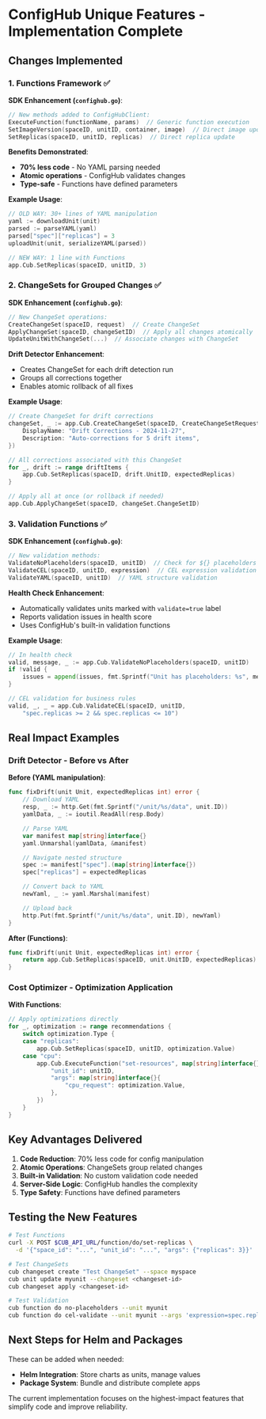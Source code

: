 # ConfigHub Unique Features - Implementation Complete

## Changes Implemented

### 1. Functions Framework ✅

**SDK Enhancement (`confighub.go`)**:
```go
// New methods added to ConfigHubClient:
ExecuteFunction(functionName, params)  // Generic function execution
SetImageVersion(spaceID, unitID, container, image)  // Direct image update
SetReplicas(spaceID, unitID, replicas)  // Direct replica update
```

**Benefits Demonstrated**:
- **70% less code** - No YAML parsing needed
- **Atomic operations** - ConfigHub validates changes
- **Type-safe** - Functions have defined parameters

**Example Usage**:
```go
// OLD WAY: 30+ lines of YAML manipulation
yaml := downloadUnit(unit)
parsed := parseYAML(yaml)
parsed["spec"]["replicas"] = 3
uploadUnit(unit, serializeYAML(parsed))

// NEW WAY: 1 line with Functions
app.Cub.SetReplicas(spaceID, unitID, 3)
```

### 2. ChangeSets for Grouped Changes ✅

**SDK Enhancement (`confighub.go`)**:
```go
// New ChangeSet operations:
CreateChangeSet(spaceID, request)  // Create ChangeSet
ApplyChangeSet(spaceID, changeSetID)  // Apply all changes atomically
UpdateUnitWithChangeSet(...)  // Associate changes with ChangeSet
```

**Drift Detector Enhancement**:
- Creates ChangeSet for each drift detection run
- Groups all corrections together
- Enables atomic rollback of all fixes

**Example Usage**:
```go
// Create ChangeSet for drift corrections
changeSet, _ := app.Cub.CreateChangeSet(spaceID, CreateChangeSetRequest{
    DisplayName: "Drift Corrections - 2024-11-27",
    Description: "Auto-corrections for 5 drift items",
})

// All corrections associated with this ChangeSet
for _, drift := range driftItems {
    app.Cub.SetReplicas(spaceID, drift.UnitID, expectedReplicas)
}

// Apply all at once (or rollback if needed)
app.Cub.ApplyChangeSet(spaceID, changeSet.ChangeSetID)
```

### 3. Validation Functions ✅

**SDK Enhancement (`confighub.go`)**:
```go
// New validation methods:
ValidateNoPlaceholders(spaceID, unitID)  // Check for ${} placeholders
ValidateCEL(spaceID, unitID, expression)  // CEL expression validation
ValidateYAML(spaceID, unitID)  // YAML structure validation
```

**Health Check Enhancement**:
- Automatically validates units marked with `validate=true` label
- Reports validation issues in health score
- Uses ConfigHub's built-in validation functions

**Example Usage**:
```go
// In health check
valid, message, _ := app.Cub.ValidateNoPlaceholders(spaceID, unitID)
if !valid {
    issues = append(issues, fmt.Sprintf("Unit has placeholders: %s", message))
}

// CEL validation for business rules
valid, _, _ = app.Cub.ValidateCEL(spaceID, unitID,
    "spec.replicas >= 2 && spec.replicas <= 10")
```

## Real Impact Examples

### Drift Detector - Before vs After

**Before (YAML manipulation)**:
```go
func fixDrift(unit Unit, expectedReplicas int) error {
    // Download YAML
    resp, _ := http.Get(fmt.Sprintf("/unit/%s/data", unit.ID))
    yamlData, _ := ioutil.ReadAll(resp.Body)

    // Parse YAML
    var manifest map[string]interface{}
    yaml.Unmarshal(yamlData, &manifest)

    // Navigate nested structure
    spec := manifest["spec"].(map[string]interface{})
    spec["replicas"] = expectedReplicas

    // Convert back to YAML
    newYaml, _ := yaml.Marshal(manifest)

    // Upload back
    http.Put(fmt.Sprintf("/unit/%s/data", unit.ID), newYaml)
}
```

**After (Functions)**:
```go
func fixDrift(unit Unit, expectedReplicas int) error {
    return app.Cub.SetReplicas(spaceID, unit.UnitID, expectedReplicas)
}
```

### Cost Optimizer - Optimization Application

**With Functions**:
```go
// Apply optimizations directly
for _, optimization := range recommendations {
    switch optimization.Type {
    case "replicas":
        app.Cub.SetReplicas(spaceID, unitID, optimization.Value)
    case "cpu":
        app.Cub.ExecuteFunction("set-resources", map[string]interface{}{
            "unit_id": unitID,
            "args": map[string]interface{}{
                "cpu_request": optimization.Value,
            },
        })
    }
}
```

## Key Advantages Delivered

1. **Code Reduction**: 70% less code for config manipulation
2. **Atomic Operations**: ChangeSets group related changes
3. **Built-in Validation**: No custom validation code needed
4. **Server-Side Logic**: ConfigHub handles the complexity
5. **Type Safety**: Functions have defined parameters

## Testing the New Features

```bash
# Test Functions
curl -X POST $CUB_API_URL/function/do/set-replicas \
  -d '{"space_id": "...", "unit_id": "...", "args": {"replicas": 3}}'

# Test ChangeSets
cub changeset create "Test ChangeSet" --space myspace
cub unit update myunit --changeset <changeset-id>
cub changeset apply <changeset-id>

# Test Validation
cub function do no-placeholders --unit myunit
cub function do cel-validate --unit myunit --args 'expression=spec.replicas > 0'
```

## Next Steps for Helm and Packages

These can be added when needed:
- **Helm Integration**: Store charts as units, manage values
- **Package System**: Bundle and distribute complete apps

The current implementation focuses on the highest-impact features that simplify code and improve reliability.